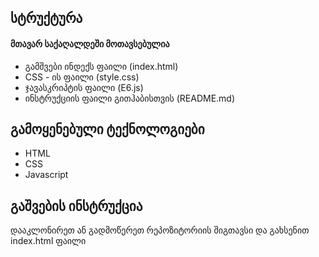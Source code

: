 ## სტრუქტურა
#### მთავარ საქაღალდეში მოთავსებულია
- გამშვები ინდექს ფაილი (index.html)  
- CSS - ის ფაილი (style.css)
- ჯავასკრიპტის ფაილი (E6.js)
- ინსტრუქციის ფაილი გითჰაბისთვის (README.md)

## გამოყენებული ტექნოლოგიები

 - HTML
 - CSS
 - Javascript

## გაშვების ინსტრუქცია
დააკლონირეთ ან გადმოწერეთ რეპოზიტორიის შიგთავსი და გახსენით index.html ფაილი
